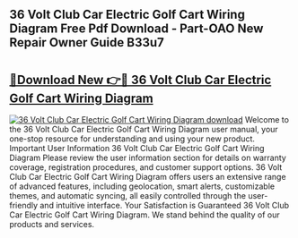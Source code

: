 ## 36 Volt Club Car Electric Golf Cart Wiring Diagram Free Pdf Download - Part-OAO New Repair Owner Guide B33u7

# <h2><a href="http://dfj9xdz.blite.top/?on=36+Volt+Club+Car+Electric+Golf+Cart+Wiring+Diagram">🔗Download New 👉🔴 36 Volt Club Car Electric Golf Cart Wiring Diagram</a></h2>

[![36 Volt Club Car Electric Golf Cart Wiring Diagram download](https://i.imgur.com/lujVjoI.png)](http://dfj9xdz.blite.top/?on=36+Volt+Club+Car+Electric+Golf+Cart+Wiring+Diagram)
Welcome to the 36 Volt Club Car Electric Golf Cart Wiring Diagram user manual, your one-stop resource for understanding and using your new product. Important User Information 36 Volt Club Car Electric Golf Cart Wiring Diagram Please review the user information section for details on warranty coverage, registration procedures, and customer support options. 36 Volt Club Car Electric Golf Cart Wiring Diagram offers users an extensive range of advanced features, including geolocation, smart alerts, customizable themes, and automatic syncing, all easily controlled through the user-friendly and intuitive interface. Your Satisfaction is Guaranteed 36 Volt Club Car Electric Golf Cart Wiring Diagram. We stand behind the quality of our products and services.
